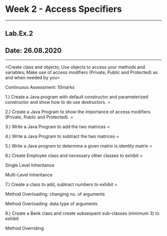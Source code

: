 # Week 2 - Access Specifiers

---

## Lab.Ex.2 
## Date: 26.08.2020

---

<Create class and objects; Use objects to access your methods and variables; Make use of access modifiers (Private, Public and Protected) as and when needed by you>

Continuous Assessment: 10marks

1.) Create a Java program with default constructor and parameterized
constructor
 and show how to do use destructors. =

2.) Create a Java Program to show the importance of access modifiers (Private,
Public and Protected). =

3.) Write a Java Program to add the two matrices =

4.) Write a Java Program to subtract the two matrices =

5.) Write a Java program to determine a given matrix is identity matrix =

6.) Create Employee class and necessary other classes to exhibit =

Single Level Inheritance

Multi-Level Inheritance

7.) Create a class to add, subtract numbers to exhibit =

Method Overloading: changing no. of arguments

Method Overloading: data type of arguments

8.) Create a Bank class and create subsequent sub-classes (minimum 3) to exhibit

Method Overriding